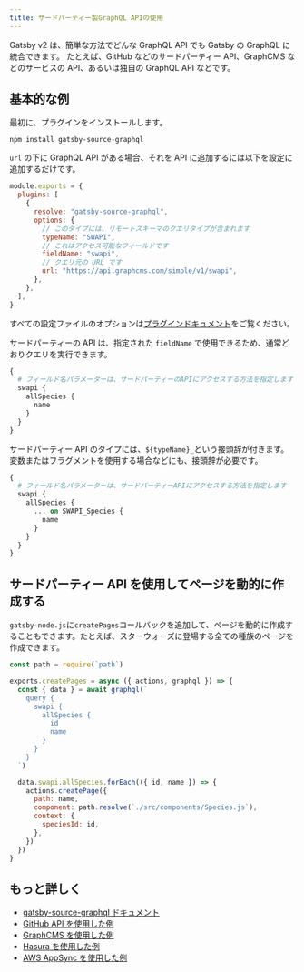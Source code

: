```yaml
---
title: サードパーティー製GraphQL APIの使用
---
```


Gatsby v2 は、簡単な方法でどんな GraphQL API でも Gatsby の GraphQL に統合できます。 たとえば、GitHub などのサードパーティー API、GraphCMS などのサービスの API、あるいは独自の GraphQL API などです。

## 基本的な例

最初に、プラグインをインストールします。

```shell
npm install gatsby-source-graphql
```

`url` の下に GraphQL API がある場合、それを API に追加するには以下を設定に追加するだけです。

```js:title=gatsby-config.js
module.exports = {
  plugins: [
    {
      resolve: "gatsby-source-graphql",
      options: {
        // このタイプには、リモートスキーマのクエリタイプが含まれます
        typeName: "SWAPI",
        // これはアクセス可能なフィールドです
        fieldName: "swapi",
        // クエリ元の URL です
        url: "https://api.graphcms.com/simple/v1/swapi",
      },
    },
  ],
}
```

すべての設定ファイルのオプションは[プラグインドキュメント](/packages/gatsby-source-graphql)をご覧ください。

サードパーティーの API は、指定された `fieldName` で使用できるため、通常どおりクエリを実行できます。

```graphql
{
  # フィールド名パラメーターは、サードパーティーのAPIにアクセスする方法を指定します
  swapi {
    allSpecies {
      name
    }
  }
}
```

サードパーティー API のタイプには、`${typeName}_`という接頭辞が付きます。変数またはフラグメントを使用する場合などにも、接頭辞が必要です。

```graphql
{
  # フィールド名パラメーターは、サードパーティーAPIにアクセスする方法を指定します
  swapi {
    allSpecies {
      ... on SWAPI_Species {
        name
      }
    }
  }
}
```

## サードパーティー API を使用してページを動的に作成する

`gatsby-node.js`に`createPages`コールバックを追加して、ページを動的に作成することもできます。たとえば、スターウォーズに登場する全ての種族のページを作成できます。

```js:title=gatsby-node.js
const path = require(`path`)

exports.createPages = async ({ actions, graphql }) => {
  const { data } = await graphql(`
    query {
      swapi {
        allSpecies {
          id
          name
        }
      }
    }
  `)

  data.swapi.allSpecies.forEach(({ id, name }) => {
    actions.createPage({
      path: name,
      component: path.resolve(`./src/components/Species.js`),
      context: {
        speciesId: id,
      },
    })
  })
}
```

## もっと詳しく

- [gatsby-source-graphql ドキュメント](/packages/gatsby-source-graphql)
- [GitHub API を使用した例](https://github.com/freiksenet/gatsby-github-displayer)
- [GraphCMS を使用した例](https://github.com/freiksenet/gatsby-graphcms)
- [Hasura を使用した例](https://github.com/hasura/graphql-engine/tree/master/community/sample-apps/gatsby-postgres-graphql)
- [AWS AppSync を使用した例](https://github.com/aws-samples/aws-appsync-gatsby-sample)
